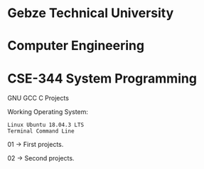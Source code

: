 # Gebze Technical University
# Computer Engineering
# CSE-344 System Programming

GNU GCC C Projects

Working Operating System:

    Linux Ubuntu 18.04.3 LTS
    Terminal Command Line

01 -> First projects.

02 -> Second projects.
